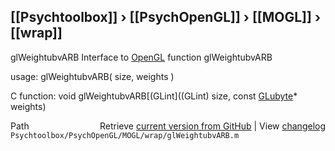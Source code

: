 ## [[Psychtoolbox]] &#8250; [[PsychOpenGL]] &#8250; [[MOGL]] &#8250; [[wrap]]

glWeightubvARB  Interface to [OpenGL](OpenGL) function glWeightubvARB  
  
usage:  glWeightubvARB( size, weights )  
  
C function:  void glWeightubvARB[(GLint]((GLint) size, const [GLubyte](GLubyte)\* weights)  




<div class="code_header" style="text-align:right;">
  <span style="float:left;">Path&nbsp;&nbsp;</span> <span class="counter">Retrieve <a href=
  "https://raw.github.com/Psychtoolbox-3/Psychtoolbox-3/beta/Psychtoolbox/PsychOpenGL/MOGL/wrap/glWeightubvARB.m">current version from GitHub</a> | View <a href=
  "https://github.com/Psychtoolbox-3/Psychtoolbox-3/commits/beta/Psychtoolbox/PsychOpenGL/MOGL/wrap/glWeightubvARB.m">changelog</a></span>
</div>
<div class="code">
  <code>Psychtoolbox/PsychOpenGL/MOGL/wrap/glWeightubvARB.m</code>
</div>

